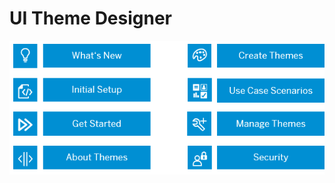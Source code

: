 <!-- loioda5decc9979944fa8dccaa04aa88594a -->

# UI Theme Designer



![](images/Image_Map_Intro_page_for_UI_theme_designer_on_premise_b9f6f68.png)


